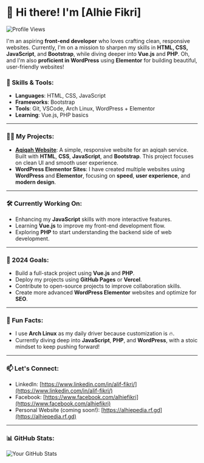 # 👋 Hi there! I'm [Alhie Fikri]

![Profile Views](https://komarev.com/ghpvc/?username=alhiefikri&color=blueviolet)

I'm an aspiring **front-end developer** who loves crafting clean, responsive websites. Currently, I'm on a mission to sharpen my skills in **HTML, CSS, JavaScript**, and **Bootstrap**, while diving deeper into **Vue.js** and **PHP**. Oh, and I'm also **proficient in WordPress** using **Elementor** for building beautiful, user-friendly websites!

### 🚀 Skills & Tools:
- **Languages**: HTML, CSS, JavaScript
- **Frameworks**: Bootstrap
- **Tools**: Git, VSCode, Arch Linux, WordPress + Elementor
- **Learning**: Vue.js, PHP basics

---

### 👨‍💻 My Projects:
- [**Aqiqah Website**](#): A simple, responsive website for an aqiqah service. Built with **HTML**, **CSS**, **JavaScript**, and **Bootstrap**. This project focuses on clean UI and smooth user experience.
- **WordPress Elementor Sites**: I have created multiple websites using **WordPress** and **Elementor**, focusing on **speed**, **user experience**, and **modern design**.

---

### 🛠️ Currently Working On:
- Enhancing my **JavaScript** skills with more interactive features.
- Learning **Vue.js** to improve my front-end development flow.
- Exploring **PHP** to start understanding the backend side of web development.

---

### 🎯 2024 Goals:
- Build a full-stack project using **Vue.js** and **PHP**.
- Deploy my projects using **GitHub Pages** or **Vercel**.
- Contribute to open-source projects to improve collaboration skills.
- Create more advanced **WordPress Elementor** websites and optimize for **SEO**.

---

### 🌱 Fun Facts:
- I use **Arch Linux** as my daily driver because customization is 🔥.
- Currently diving deep into **JavaScript**, **PHP**, and **WordPress**, with a stoic mindset to keep pushing forward!

---

### 📫 Let's Connect:
- LinkedIn: [https://www.linkedin.com/in/alif-fikri/](https://www.linkedin.com/in/alif-fikri/)
- Facebook: [https://www.facebook.com/alhiefikri](https://www.facebook.com/alhiefikri)
- Personal Website (coming soon!): [https://alhiepedia.rf.gd](https://alhiepedia.rf.gd)

---

### 📊 GitHub Stats:

![Your GitHub Stats](https://github-readme-stats.vercel.app/api?username=alhiefikri&show_icons=true&theme=radical)

